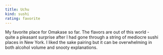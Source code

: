 ```yaml
---
title: Uchu
kind: sushi
rating: favorite
---
```

My favorite place for Omakase so far. The flavors are out of this world - quite a pleasant surprise after I had gone through a string of mediocre sushi places in New York. I liked the sake pairing but it can be overwhelming in both alcohol volume and snooty explanations.
